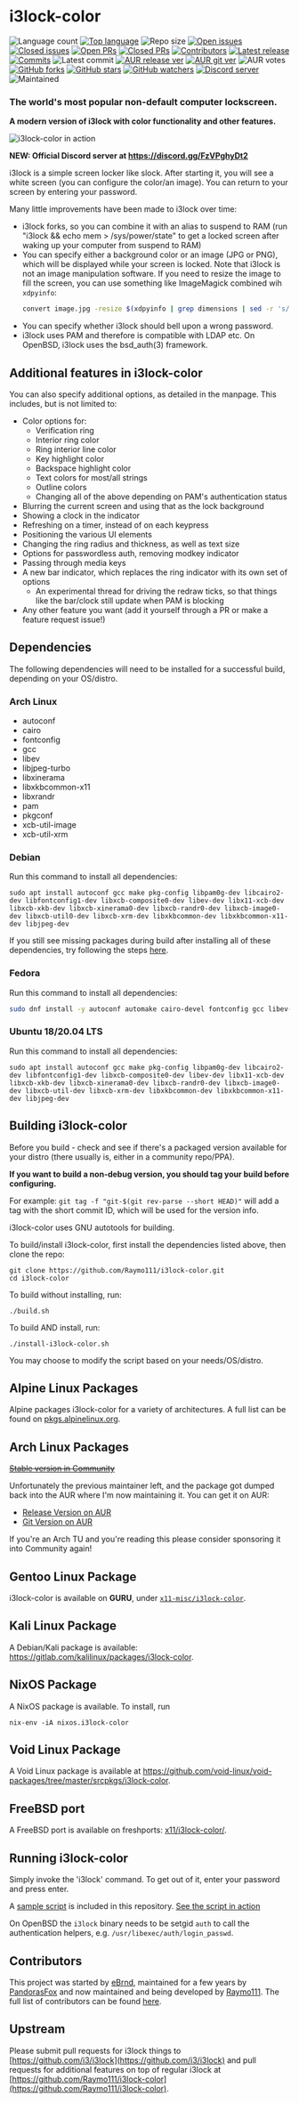 # i3lock-color

![Language count](https://img.shields.io/github/languages/count/Raymo111/i3lock-color)
[![Top language](https://img.shields.io/github/languages/top/Raymo111/i3lock-color)](https://github.com/Raymo111/i3lock-color/search?l=c)
![Repo size](https://img.shields.io/github/repo-size/Raymo111/i3lock-color)
[![Open issues](https://img.shields.io/github/issues-raw/Raymo111/i3lock-color)](https://github.com/Raymo111/i3lock-color/issues?q=is%3Aopen+is%3Aissue)
[![Closed issues](https://img.shields.io/github/issues-closed-raw/Raymo111/i3lock-color?color=brightgreen)](https://github.com/Raymo111/i3lock-color/issues?q=is%3Aissue+is%3Aclosed)
[![Open PRs](https://img.shields.io/github/issues-pr-raw/Raymo111/i3lock-color?label=open%20PRs)](https://github.com/Raymo111/i3lock-color/pulls?q=is%3Aopen+is%3Apr)
[![Closed PRs](https://img.shields.io/github/issues-pr-closed-raw/Raymo111/i3lock-color?color=brightgreen&label=closed%20PRs)](https://github.com/Raymo111/i3lock-color/pulls?q=is%3Apr+is%3Aclosed)
[![Contributors](https://img.shields.io/github/contributors/Raymo111/i3lock-color)](https://github.com/Raymo111/i3lock-color/graphs/contributors)
[![Latest release](https://img.shields.io/github/release-date/Raymo111/i3lock-color?label=latest%20release)](https://github.com/Raymo111/i3lock-color/releases/latest)
[![Commits](https://img.shields.io/github/commits-since/Raymo111/i3lock-color/latest?include_prereleases&sort=semver)](https://github.com/Raymo111/i3lock-color/commits/master)
![Latest commit](https://img.shields.io/github/last-commit/Raymo111/i3lock-color)
[![AUR release ver](https://img.shields.io/aur/version/i3lock-color?label=AUR%20release%20ver&logo=ArchLinux)](https://aur.archlinux.org/packages/i3lock-color/)
[![AUR git ver](https://img.shields.io/aur/version/i3lock-color-git?label=AUR%20git%20ver&logo=ArchLinux)](https://aur.archlinux.org/packages/i3lock-color-git/)
![AUR votes](https://img.shields.io/aur/votes/i3lock-color-git?logo=ArchLinux)
[![GitHub forks](https://img.shields.io/github/forks/Raymo111/i3lock-color?logo=GitHub)](https://github.com/Raymo111/i3lock-color/network/members)
[![GitHub stars](https://img.shields.io/github/stars/Raymo111/i3lock-color?logo=GitHub)](https://github.com/Raymo111/i3lock-color/stargazers)
[![GitHub watchers](https://img.shields.io/github/watchers/Raymo111/i3lock-color?logo=GitHub)](https://github.com/Raymo111/i3lock-color/watchers)
[![Discord server](https://img.shields.io/discord/878461145197977630?label=Discord&logo=Discord)](https://discord.gg/FzVPghyDt2)
![Maintained](https://img.shields.io/maintenance/yes/9999)
<!--![Arch Linux package](https://img.shields.io/archlinux/v/community/x86_64/i3lock-color?logo=arch%20linux&label=Community%20version)-->

### The world's most popular non-default computer lockscreen.
**A modern version of i3lock with color functionality and other features.**

![i3lock-color in action](examples/screenshot.png "Screenshot sample")

**NEW: Official Discord server at https://discord.gg/FzVPghyDt2**

i3lock is a simple screen locker like slock. After starting it, you will see a white screen (you can configure the color/an image). You can return to your screen by entering your password.

Many little improvements have been made to i3lock over time:

- i3lock forks, so you can combine it with an alias to suspend to RAM (run "i3lock && echo mem > /sys/power/state" to get a locked screen after waking up your computer from suspend to RAM)
- You can specify either a background color or an image (JPG or PNG), which will be displayed while your screen is locked. Note that i3lock is not an image manipulation software. If you need to resize the image to fill the screen, you can use something like ImageMagick combined wih `xdpyinfo`:
	```bash
	convert image.jpg -resize $(xdpyinfo | grep dimensions | sed -r 's/^[^0-9]*([0-9]+x[0-9]+).*$/\1/') RGB:- | i3lock --raw $(xdpyinfo | grep dimensions | sed -r 's/^[^0-9]*([0-9]+x[0-9]+).*$/\1/'):rgb --image /dev/stdin
	```
- You can specify whether i3lock should bell upon a wrong password.
- i3lock uses PAM and therefore is compatible with LDAP etc. On OpenBSD, i3lock uses the bsd\_auth(3) framework.

## Additional features in i3lock-color
You can also specify additional options, as detailed in the manpage. This includes, but is not limited to:

- Color options for:
	- Verification ring
	- Interior ring color
	- Ring interior line color
	- Key highlight color
	- Backspace highlight color
	- Text colors for most/all strings
	- Outline colors
	- Changing all of the above depending on PAM's authentication status
- Blurring the current screen and using that as the lock background    
- Showing a clock in the indicator
- Refreshing on a timer, instead of on each keypress
- Positioning the various UI elements
- Changing the ring radius and thickness, as well as text size
- Options for passwordless auth, removing modkey indicator
- Passing through media keys
- A new bar indicator, which replaces the ring indicator with its own set of options
	- An experimental thread for driving the redraw ticks, so that things like the bar/clock still update when PAM is blocking
- Any other feature you want (add it yourself through a PR or make a feature request issue!)

## Dependencies
The following dependencies will need to be installed for a successful build, depending on your OS/distro.

### Arch Linux
- autoconf
- cairo
- fontconfig
- gcc
- libev
- libjpeg-turbo
- libxinerama
- libxkbcommon-x11
- libxrandr
- pam
- pkgconf
- xcb-util-image
- xcb-util-xrm

### Debian
Run this command to install all dependencies:
```
sudo apt install autoconf gcc make pkg-config libpam0g-dev libcairo2-dev libfontconfig1-dev libxcb-composite0-dev libev-dev libx11-xcb-dev libxcb-xkb-dev libxcb-xinerama0-dev libxcb-randr0-dev libxcb-image0-dev libxcb-util0-dev libxcb-xrm-dev libxkbcommon-dev libxkbcommon-x11-dev libjpeg-dev
```
If you still see missing packages during build after installing all of these dependencies, try following the steps [here](https://github.com/Raymo111/i3lock-color/issues/211#issuecomment-809891727).

### Fedora
Run this command to install all dependencies:

```sh
sudo dnf install -y autoconf automake cairo-devel fontconfig gcc libev-devel libjpeg-turbo-devel libXinerama libxkbcommon-devel libxkbcommon-x11-devel libXrandr pam-devel pkgconf xcb-util-image-devel xcb-util-xrm-devel
```

### Ubuntu 18/20.04 LTS
Run this command to install all dependencies:
```
sudo apt install autoconf gcc make pkg-config libpam0g-dev libcairo2-dev libfontconfig1-dev libxcb-composite0-dev libev-dev libx11-xcb-dev libxcb-xkb-dev libxcb-xinerama0-dev libxcb-randr0-dev libxcb-image0-dev libxcb-util-dev libxcb-xrm-dev libxkbcommon-dev libxkbcommon-x11-dev libjpeg-dev
```

## Building i3lock-color
Before you build - check and see if there's a packaged version available for your distro (there usually is, either in a community repo/PPA).

**If you want to build a non-debug version, you should tag your build before configuring.**

For example: `git tag -f "git-$(git rev-parse --short HEAD)"` will add a tag with the short commit ID, which will be used for the version info.

i3lock-color uses GNU autotools for building.

To build/install i3lock-color, first install the dependencies listed above, then clone the repo:
```
git clone https://github.com/Raymo111/i3lock-color.git
cd i3lock-color
```
To build without installing, run:
```
./build.sh
```
To build AND install, run:
```
./install-i3lock-color.sh
```
You may choose to modify the script based on your needs/OS/distro.

## Alpine Linux Packages
Alpine packages i3lock-color for a variety of architectures. A full list can be found on [pkgs.alpinelinux.org](https://pkgs.alpinelinux.org/packages?name=i3lock-color&branch=edge).

## Arch Linux Packages
~~[Stable version in Community](https://www.archlinux.org/packages/community/x86_64/i3lock-color/)~~

Unfortunately the previous maintainer left, and the package got dumped back into the AUR where I'm now maintaining it. You can get it on AUR:
- [Release Version on AUR](https://aur.archlinux.org/packages/i3lock-color/)
- [Git Version on AUR](https://aur.archlinux.org/packages/i3lock-color-git/)

If you're an Arch TU and you're reading this please consider sponsoring it into Community again!

## Gentoo Linux Package
i3lock-color is available on **GURU**, under [`x11-misc/i3lock-color`](https://github.com/gentoo/guru/tree/master/x11-misc/i3lock-color).

## Kali Linux Package
A Debian/Kali package is available: https://gitlab.com/kalilinux/packages/i3lock-color.

## NixOS Package
A NixOS package is available. To install, run
```
nix-env -iA nixos.i3lock-color
```

## Void Linux Package
A Void Linux package is available at https://github.com/void-linux/void-packages/tree/master/srcpkgs/i3lock-color.

## FreeBSD port
A FreeBSD port is available on freshports: [x11/i3lock-color/](https://www.freshports.org/x11/i3lock-color/).

## Running i3lock-color
Simply invoke the 'i3lock' command. To get out of it, enter your password and press enter.

A [sample script](examples/lock.sh) is included in this repository. [See the script in action](https://streamable.com/fpl46)

On OpenBSD the `i3lock` binary needs to be setgid `auth` to call the authentication helpers, e.g. `/usr/libexec/auth/login_passwd`.

## Contributors
This project was started by [eBrnd](https://github.com/eBrnd/i3lock-color), maintained for a few years by [PandorasFox](https://github.com/PandorasFox) and now maintained and being developed by [Raymo111](https://github.com/Raymo111). The full list of contributors can be found [here](https://github.com/Raymo111/i3lock-color/graphs/contributors).

## Upstream
Please submit pull requests for i3lock things to [https://github.com/i3/i3lock](https://github.com/i3/i3lock) and pull requests for additional features on top of regular i3lock at [https://github.com/Raymo111/i3lock-color](https://github.com/Raymo111/i3lock-color).
